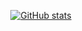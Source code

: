 <p align=center>
  <a href="https://github.com/anuraghazra/github-readme-stats">
    <img src="https://github-readme-stats.vercel.app/api?username=Aabuis&show_icons=true&include_all_commits=true&theme=tokyonight" alt="GitHub stats">
  </a>
</p>
